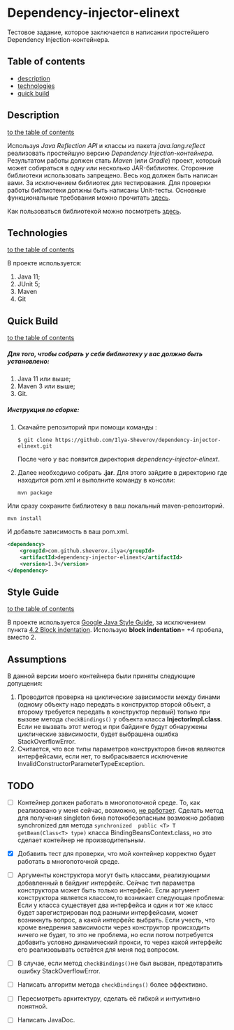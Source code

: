 # Dependency-injector-elinext

Тестовое задание, которое заключается в написании простейшего Dependency Injection-контейнера.

## Table of contents

* [description](README.md#description)
* [technologies](README.md#technologies)
* [quick build](README.md#Quick-Build)

## Description
[to the table of contents](README.md#table-of-contents)

Используя *Java Reflection API* и классы из пакета *java.lang.reflect* реализовать простейшую версию *Dependency Injection-контейнера*.
Результатом работы должен стать *Maven* (или *Gradle*) проект, который может собираться в одну или несколько JAR-библиотек.
Сторонние библиотеки использовать запрещено. Весь код должен быть написан вами. За исключением библиотек для тестирования.
Для проверки работы библиотеки должны быть написаны Unit-тесты. Основные функциональные требования можно прочитать [здесь](FUNCTIONAL_REQUIREMENTS.md). 

Как пользоваться библиотекой можно посмотреть [здесь](HOW_TO_USE_IT.md). 

## Technologies
[to the table of contents](README.md#table-of-contents)

В проекте используется:

1. Java 11;
2. JUnit 5;
3. Maven
4. Git

## Quick Build

[to the table of contents](README.md#table-of-contents)

##### Для того, чтобы собрать у себя библиотеку у вас должно быть установлено:

1. Java 11 или выше;
2. Maven 3 или выше;
3. Git.

##### Инструкция по сборке:

1. Скачайте репозиторий при помощи команды :

   `$ git clone https://github.com/Ilya-Sheverov/dependency-injector-elinext.git`

   После чего у вас появится директория *dependency-injector-elinext*.

2. Далее необходимо собрать **.jar**. Для этого зайдите в директорию где находится pom.xml и выполните команду в консоли:

     `mvn package`

  Или сразу сохраните библиотеку в ваш локальный maven-репозиторий.

   `mvn install`

   И добавьте зависимость в ваш pom.xml.
   ```xml
   <dependency>
       <groupId>com.github.sheverov.ilya</groupId>
       <artifactId>dependency-injector-elinext</artifactId>
       <version>1.3</version>
   </dependency>
   ```

## Style Guide

[to the table of contents](README.md#table-of-contents)

В проекте используется  [Google Java Style Guide](https://google.github.io/styleguide/javaguide.html),
за исключением пункта [4.2 Block indentation](https://google.github.io/styleguide/javaguide.html#s4.2-block-indentation).
Использую **block indentation**= +4 пробела, вместо 2.

## Assumptions

В данной версии моего контейнера были приняты следующие допущения:

1. Проводится проверка на циклические зависимости между бинами (одному объекту надо передать в конструктор второй объект,
а второму требуется передать в конструктор первый) только при вызове метода  `checkBindings()`  у объекта класса  **InjectorImpl.class**.
Если не вызвать этот метод и при байдинге будут обнаружены циклические зависимости, будет выбрашена ошибка StackOverflowError. 
2. Считается, что все типы параметров конструкторов бинов являются интерфейсами, если нет, то выбрасывается исключение InvalidConstructorParameterTypeException.

## TODO

- [ ] Контейнер должен работать в многопоточной среде. То, как реализовано у меня сейчас, возможно,
[не работает](http://www.cs.umd.edu/~pugh/java/memoryModel/DoubleCheckedLocking.html).
Сделать метод для получения singleton бина потокобезопасным возможно добавив synchronized
для метода  `synchronized  public <T> T getBean(Class<T> type)` класса BindingBeansContext.class, но это сделает контейнер не производительным.
- [X] Добавить тест для проверки, что мой контейнер корректно будет работать в многопоточной среде.
- [ ] Аргументы конструктора могут быть классами, реализующими добавленный в байдинг интерфейс.
Сейчас тип параметра конструктора  может быть только интерфейс. Если аргумент конструктора является классом,то возникает следующая проблема:
Если у класса существует два интерфейса и один и тот же класс будет зарегистрирован под разными интерфейсами, может возникнуть вопрос, а какой интерфейс выбрать.
Если учесть, что кроме внедрения зависимости через конструктор происходить ничего не будет, то это не проблема,
но если потом потребуется добавить условно динамический прокси, то через какой интерфейс его реализовывать остаётся для меня под вопросом.
- [ ] В случае, если метод `checkBindings()`не был вызван, предотвратить ошибку StackOverflowError.
- [ ] Написать алгоритм метода `checkBindings()` более эффективно.
- [ ] Пересмотреть архитектуру, сделать её гибкой и интуитивно понятной.
- [ ] Написать JavaDoc.

